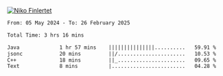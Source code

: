
[![Niko Finlertet](https://readme-typing-svg.demolab.com/?lines=Niko+Finlertet&color=de4c8a)]()



<!-- WakaTime -->
<!--START_SECTION:waka-->

```txt
From: 05 May 2024 - To: 26 February 2025

Total Time: 3 hrs 16 mins

Java             1 hr 57 mins    |||||||||||||||..........   59.91 %
jsonc            20 mins         ||/......................   10.53 %
C++              18 mins         ||_......................   09.65 %
Text             8 mins          |........................   04.28 %
```

<!--END_SECTION:waka-->



